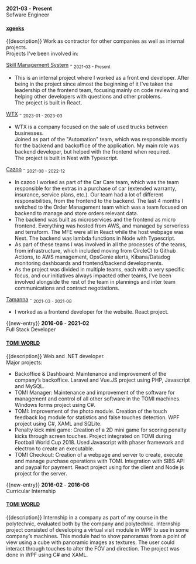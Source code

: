 **2021-03** - **Present**  
Sofware Engineer  
#### [xgeeks](https://xgeeks.io/)
{{description}}
Work as contractor for other companies as well as internal projects.  
Projects I've been involved in:  

[Skill Management System](#) - <sub>2021-03 - Present</sub>
- This is an internal project where I worked as a front end developer. After being in the project since almost the beginning of it I've taken the leadership of the frontend team, focusing mainly on code reviewing and helping other developers with questions and other problems.  
The project is built in React.  

[WTX](https://wtx.com/) - <sub>2023-01 - 2023-03</sub>
- WTX is a company focused on the sale of used trucks between businesses.  
Joined as part of the "Automation" team, which was responsible mostly for the backend and backoffice of the application. My main role was backend developer, but helped with the frontend when required.  
The project is built in Nest with Typescript.  

[Cazoo](https://www.cazoo.com) - <sub>2021-08 - 2022-12</sub>
- In cazoo I worked as part of the Car Care team, which was the team responsible for the extras in a purchase of car (extended warranty, insurance, service plans, etc.). Our team had a lot of different responsibilities, from the frontend to the backend. The last 4 months I switched to the Order Management team which was a team focused on backend to manage and store orders relevant data.  
- The backend was built as microservices and the frontend as micro frontend. Everything was hosted from AWS, and managed by serverless and terraform. The MFE were all in React while the host webpage was Next. The backend was lambda functions in Node with Typescript.  
- As part of these teams I was involved in all the processes of the teams, from infrastructure, which included moving from CircleCI to Github Actions, to AWS management, OpsGenie alerts, Kibana/Datadog monitoring dashboards and frontend/backend developments.  
- As the project was divided in multiple teams, each with a very specific focus, and our initiatives always impacted other teams, I've been involved alongside the rest of the team in plannings and inter team communications and contract negotiations.  

[Tamanna](https://www.tamanna.com/) - <sub>2021-03 - 2021-08</sub>
- I worked as a frontend developer for the website. React project.  

{{new-entry}}
**2016-06** - **2021-02**  
Full Stack Developer  
#### [TOMI WORLD](https://tomiworld.com)  
{{description}}
Web and .NET developer.  
Major projects:

- Backoffice & Dashboard: Maintenance and improvement of the company’s backoffice. Laravel and Vue.JS project using PHP, Javascript and MySQL.
- TOMI Manager: Maintenance and improvement of the software for management and control of all other software in the TOMI machines. Windows forms project using C#.
- TOMI: Improvement of the photo module. Creation of the touch feedback log module for statistics and false touches detection. WPF project using C#, XAML and SQLite.
- Penalty kick mini game: Creation of a 2D mini game for scoring penalty kicks through screen touches. Project integrated on TOMI during Football World Cup 2018. Used Javascript with phaser framework and electron to create an executable.
- TOMI Checkout: Creation of a webpage and server to create, execute and manage purchase operations with TOMI. Integration with SIBS API and paypal for payment. React project using for the client and Node js project for the server.  

{{new-entry}}
**2016-02** - **2016-06**  
Curricular Internship   
#### [TOMI WORLD](https://tomiworld.com)  
{{description}}
Internship in a company as part of my course in the polytechnic, evaluated both by the company and polytechnic. Internship project consisted of developing a virtual visit module in WPF to use in some company’s machines. This module had to show panoramas from a point of view using a cube with panoramic images as textures. The user could interact through touches to alter the FOV and direction. The project was done in WPF using C# and XAML. 